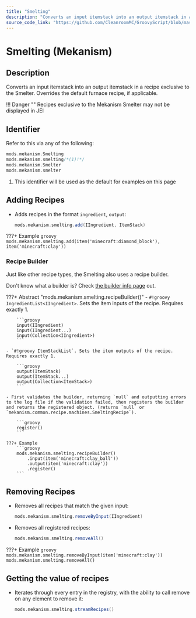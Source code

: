 ```yaml
---
title: "Smelting"
description: "Converts an input itemstack into an output itemstack in a recipe exclusive to the Smelter. Overrides the default furnace recipe, if applicable."
source_code_link: "https://github.com/CleanroomMC/GroovyScript/blob/master/src/main/java/com/cleanroommc/groovyscript/compat/mods/mekanism/Smelting.java"
---
```


# Smelting (Mekanism)

## Description

Converts an input itemstack into an output itemstack in a recipe exclusive to the Smelter. Overrides the default furnace recipe, if applicable.

!!! Danger ""
    Recipes exclusive to the Mekanism Smelter may not be displayed in JEI

## Identifier

Refer to this via any of the following:

```groovy hl_lines="2"
mods.mekanism.Smelting
mods.mekanism.smelting/*(1)!*/
mods.mekanism.Smelter
mods.mekanism.smelter
```

1. This identifier will be used as the default for examples on this page

## Adding Recipes

- Adds recipes in the format `ingredient`, `output`:

    ```groovy
    mods.mekanism.smelting.add(IIngredient, ItemStack)
    ```

???+ Example
    ```groovy
    mods.mekanism.smelting.add(item('minecraft:diamond_block'), item('minecraft:clay'))
    ```

### Recipe Builder

Just like other recipe types, the Smelting also uses a recipe builder.

Don't know what a builder is? Check [the builder info page](../../../groovy/builder.md) out.

???+ Abstract "mods.mekanism.smelting.recipeBuilder()"
    - `#!groovy IngredientList<IIngredient>`. Sets the item inputs of the recipe. Requires exactly 1.

        ```groovy
        input(IIngredient)
        input(IIngredient...)
        input(Collection<IIngredient>)
        ```

    - `#!groovy ItemStackList`. Sets the item outputs of the recipe. Requires exactly 1.

        ```groovy
        output(ItemStack)
        output(ItemStack...)
        output(Collection<ItemStack>)
        ```

    - First validates the builder, returning `null` and outputting errors to the log file if the validation failed, then registers the builder and returns the registered object. (returns `null` or `mekanism.common.recipe.machines.SmeltingRecipe`).

        ```groovy
        register()
        ```

    ???+ Example
        ```groovy
        mods.mekanism.smelting.recipeBuilder()
            .input(item('minecraft:clay_ball'))
            .output(item('minecraft:clay'))
            .register()
        ```



## Removing Recipes

- Removes all recipes that match the given input:

    ```groovy
    mods.mekanism.smelting.removeByInput(IIngredient)
    ```

- Removes all registered recipes:

    ```groovy
    mods.mekanism.smelting.removeAll()
    ```

???+ Example
    ```groovy
    mods.mekanism.smelting.removeByInput(item('minecraft:clay'))
    mods.mekanism.smelting.removeAll()
    ```

## Getting the value of recipes

- Iterates through every entry in the registry, with the ability to call remove on any element to remove it:

    ```groovy
    mods.mekanism.smelting.streamRecipes()
    ```
